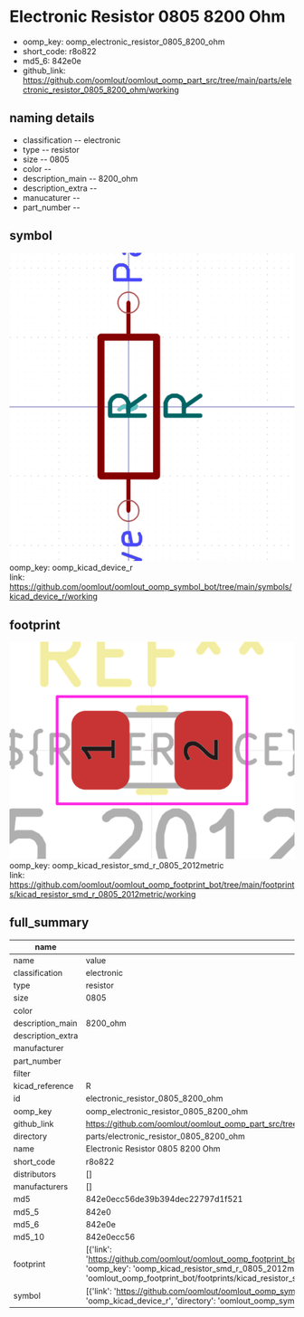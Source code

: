 # Electronic Resistor 0805 8200 Ohm

  
* oomp_key: oomp_electronic_resistor_0805_8200_ohm 
* short_code: r8o822
* md5_6: 842e0e  
* github_link: https://github.com/oomlout/oomlout_oomp_part_src/tree/main/parts/electronic_resistor_0805_8200_ohm/working  
## naming details
* classification -- electronic
* type -- resistor
* size -- 0805
* color -- 
* description_main -- 8200_ohm
* description_extra -- 
* manucaturer -- 
* part_number -- 



## symbol

![](symbol/0/working/working_600.png)  
oomp_key: oomp_kicad_device_r  
link: https://github.com/oomlout/oomlout_oomp_symbol_bot/tree/main/symbols/kicad_device_r/working  

## footprint

![](footprint/0/working/working_600.png)  
oomp_key: oomp_kicad_resistor_smd_r_0805_2012metric  
link: https://github.com/oomlout/oomlout_oomp_footprint_bot/tree/main/footprints/kicad_resistor_smd_r_0805_2012metric/working  

## full_summary
| name | value | 
| --- | --- | 
| name | value | 
| classification | electronic | 
| type | resistor | 
| size | 0805 | 
| color |  | 
| description_main | 8200_ohm | 
| description_extra |  | 
| manufacturer |  | 
| part_number |  | 
| filter |  | 
| kicad_reference | R | 
| id | electronic_resistor_0805_8200_ohm | 
| oomp_key | oomp_electronic_resistor_0805_8200_ohm | 
| github_link | https://github.com/oomlout/oomlout_oomp_part_src/tree/main/parts/electronic_resistor_0805_8200_ohm/working | 
| directory | parts/electronic_resistor_0805_8200_ohm | 
| name | Electronic Resistor 0805 8200 Ohm | 
| short_code | r8o822 | 
| distributors | [] | 
| manufacturers | [] | 
| md5 | 842e0ecc56de39b394dec22797d1f521 | 
| md5_5 | 842e0 | 
| md5_6 | 842e0e | 
| md5_10 | 842e0ecc56 | 
| footprint | [{'link': 'https://github.com/oomlout/oomlout_oomp_footprint_bot/tree/main/foootprntss/kicad_resistor_smd_r_0805_2012metric', 'oomp_key': 'oomp_kicad_resistor_smd_r_0805_2012metric', 'directory': 'oomlout_oomp_footprint_bot/footprints/kicad_resistor_smd_r_0805_2012metric//working/working.kicad_mod'}] | 
| symbol | [{'link': 'https://github.com/oomlout/oomlout_oomp_symbol_bot/tree/main/symbols/kicad_device_r', 'oomp_key': 'oomp_kicad_device_r', 'directory': 'oomlout_oomp_symbol_bot/symbols/kicad_device_r//working/working.kicad_sym'}] | 
